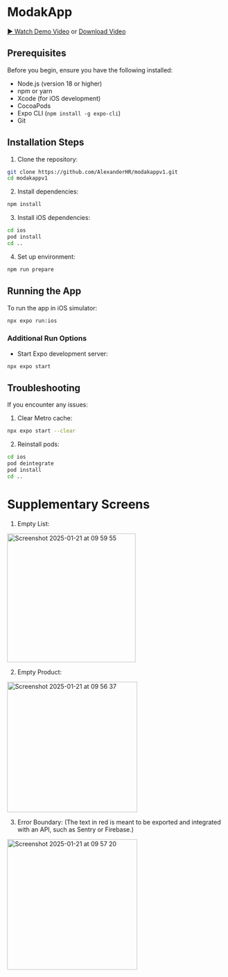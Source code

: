 # ModakApp

[▶️ Watch Demo Video](https://vimeo.com/1048926840?share=copy)
or [Download Video](https://wetransfer.com/downloads/fd1b5066a6875eeda1ebd2bfd41fee7520250121172754/4c42f36e3895148f502d1220ea957e0a20250121172754/84d051?t_exp=1737739674&t_lsid=b6db29cc-57d5-4657-9b60-dff0fb39dc5a&t_network=email&t_rid=Z29vZ2xlLW9hdXRoMnwxMTU3NTY3OTM0OTYxNzI5MzMzOTQ%3D&t_s=download_link&t_ts=1737480474&utm_campaign=TRN_TDL_01&utm_source=sendgrid&utm_medium=email&trk=TRN_TDL_01)

## Prerequisites

Before you begin, ensure you have the following installed:

- Node.js (version 18 or higher)
- npm or yarn
- Xcode (for iOS development)
- CocoaPods
- Expo CLI (`npm install -g expo-cli`)
- Git

## Installation Steps

1. Clone the repository:

```bash
git clone https://github.com/AlexanderHR/modakappv1.git
cd modakappv1
```

2. Install dependencies:

```bash
npm install
```

3. Install iOS dependencies:

```bash
cd ios
pod install
cd ..
```

4. Set up environment:

```bash
npm run prepare
```

## Running the App

To run the app in iOS simulator:

```bash
npx expo run:ios
```

### Additional Run Options

- Start Expo development server:

```bash
npx expo start
```

## Troubleshooting

If you encounter any issues:

1. Clear Metro cache:

```bash
npx expo start --clear
```

2. Reinstall pods:

```bash
cd ios
pod deintegrate
pod install
cd ..
```

# Supplementary Screens

1. Empty List:
<img width="296" alt="Screenshot 2025-01-21 at 09 59 55" src="https://github.com/user-attachments/assets/5730a87d-921f-442d-9881-68e19d613373" />

2. Empty Product:
<img width="300" alt="Screenshot 2025-01-21 at 09 56 37" src="https://github.com/user-attachments/assets/7ae019c8-4780-47f7-be6c-eed3fdd6f098" />

3. Error Boundary: (The text in red is meant to be exported and integrated with an API, such as Sentry or Firebase.)
<img width="300" alt="Screenshot 2025-01-21 at 09 57 20" src="https://github.com/user-attachments/assets/261395d3-ed3e-4a2c-abfa-483cb92063a1" />


